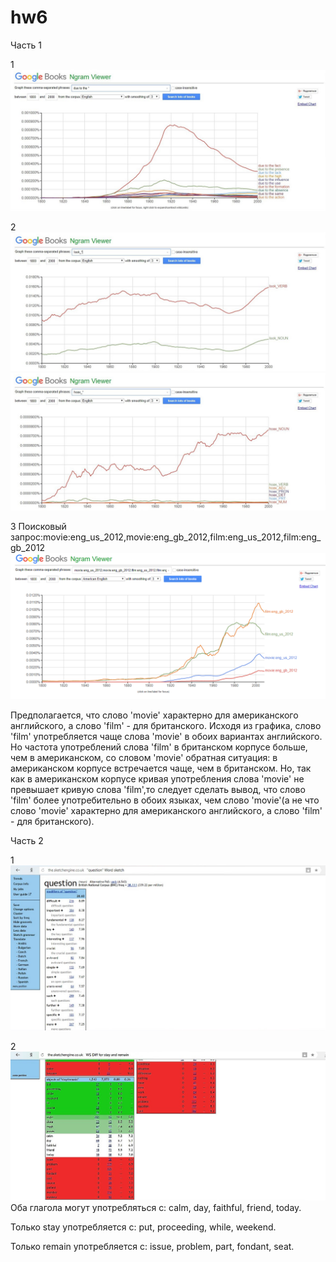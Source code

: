 # hw6

Часть 1

1
![](https://github.com/Kalashnikova55/hw6/blob/master/DUE%20YO%20THE.jpg)

2
![](https://github.com/Kalashnikova55/hw6/blob/master/LOOK.jpg)
![](https://github.com/Kalashnikova55/hw6/blob/master/HOAX.jpg)

3
Поисковый запрос:movie:eng_us_2012,movie:eng_gb_2012,film:eng_us_2012,film:eng_gb_2012
![](https://github.com/Kalashnikova55/hw6/blob/master/movie2.png)

Предполагается, что слово 'movie' характерно для американского английского, а слово 'film' - для британского. Исходя из графика, слово 'film' употребляется чаще слова 'movie' в обоих вариантах английского. Но частота употреблений слова 'film' в британском корпусе больше, чем в американском, со словом 'movie' обратная ситуация: в американском корпусе встречается чаще, чем в британском. Но, так как в американском корпусе кривая употребления слова 'movie' не превышает кривую слова 'film',то следует сделать вывод, что слово 'film' более употребительно в обоих языках, чем слово 'movie'(а не что слово 'movie' характерно для американского английского, а слово 'film' - для британского).


Часть 2

1
![](https://github.com/Kalashnikova55/hw6/blob/master/Question2.jpg)

2
![](https://github.com/Kalashnikova55/hw6/blob/master/Stay-remain2.jpg)
Оба глагола могут употребляться с: calm, day, faithful, friend, today.

Только stay употребляется с: put, proceeding, while, weekend.

Только remain употребляется с: issue, problem, part, fondant, seat.
